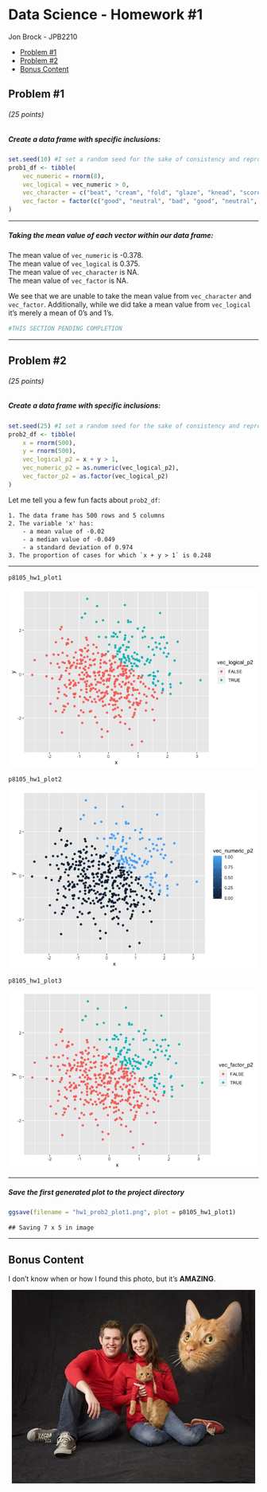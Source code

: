 Data Science - Homework \#1
================
Jon Brock - JPB2210

  - [Problem \#1](#problem-1)
  - [Problem \#2](#problem-2)
  - [Bonus Content](#bonus-content)

## Problem \#1

###### (*25 points*)

##### *Create a data frame with specific inclusions:*

``` r
set.seed(10) #I set a random seed for the sake of consistency and reproducibility
prob1_df <- tibble(
    vec_numeric = rnorm(8),
    vec_logical = vec_numeric > 0,
    vec_character = c("beat", "cream", "fold", "glaze", "knead", "score", "whip", "whisk"),
    vec_factor = factor(c("good", "neutral", "bad", "good", "neutral", "bad", "good", "bad"))
)
```

-----

##### *Taking the mean value of each vector within our data frame:*

The mean value of `vec_numeric` is -0.378.  
The mean value of `vec_logical` is 0.375.  
The mean value of `vec_character` is NA.  
The mean value of `vec_factor` is NA.

We see that we are unable to take the mean value from `vec_character`
and `vec_factor`. Additionally, while we did take a mean value from
`vec_logical` it’s merely a mean of 0’s and 1’s.

``` r
#THIS SECTION PENDING COMPLETION
```

-----

## Problem \#2

###### (*25 points*)

##### *Create a data frame with specific inclusions:*

``` r
set.seed(25) #I set a random seed for the sake of consistency and reproducibility
prob2_df <- tibble(
    x = rnorm(500),
    y = rnorm(500),
    vec_logical_p2 = x + y > 1,
    vec_numeric_p2 = as.numeric(vec_logical_p2),
    vec_factor_p2 = as.factor(vec_logical_p2)
)
```

Let me tell you a few fun facts about `prob2_df`:

``` 
1. The data frame has 500 rows and 5 columns  
2. The variable 'x' has:  
    - a mean value of -0.02  
    - a median value of -0.049  
    - a standard deviation of 0.974    
3. The proportion of cases for which `x + y > 1` is 0.248  
```

-----

``` r
p8105_hw1_plot1
```

<img src="p8105_hw1_jpb2210_files/figure-gfm/display_plots-1.png" style="display: block; margin: auto;" />

``` r
p8105_hw1_plot2
```

<img src="p8105_hw1_jpb2210_files/figure-gfm/display_plots-2.png" style="display: block; margin: auto;" />

``` r
p8105_hw1_plot3
```

<img src="p8105_hw1_jpb2210_files/figure-gfm/display_plots-3.png" style="display: block; margin: auto;" />

-----

##### *Save the first generated plot to the project directory*

``` r
ggsave(filename = "hw1_prob2_plot1.png", plot = p8105_hw1_plot1)
```

    ## Saving 7 x 5 in image

-----

## Bonus Content

I don’t know when or how I found this photo, but it’s **AMAZING**.

<center>

![](cat_family_photo.jpg)

</center>
